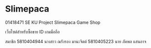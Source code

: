 # Slimepaca
01418471 SE KU Project Slimepaca Game Shop

เว็บไซต์สำหรับซื้อขาย ID เกมมือถือ

สมาชิก
5810404944 นางสาว ณรังรอง มานะจิตต์
5810405223 นาย ภัคพล แสนอาจ


